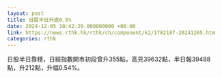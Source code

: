 ```yaml
---
layout: post
title: 日股半日升逾0.5%
date: 2024-12-05 10:42:29.000000000 +08:00
link: https://news.rthk.hk/rthk/ch/component/k2/1782187-20241205.htm
categories: rthk
---
```


日股半日靠穩，日經指數開市初段曾升355點，高見39632點，半日報39488點，升212點，升幅0.54%。
